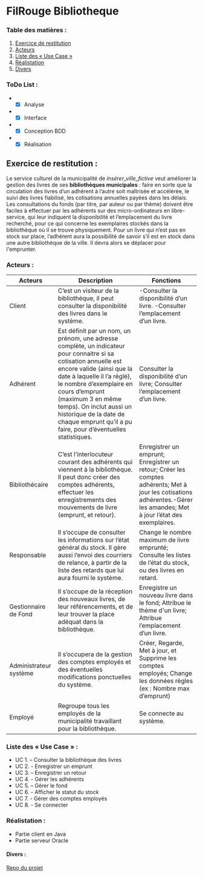 # FilRouge Bibliotheque

### Table des matières :

1. [Exercice de restitution](#exercice-de-restitution-)
1. [Acteurs](#acteurs-)
1. [Liste des « Use Case »](#liste-des--use-case--)
1. [Réalistation](#réalistation-)
1. [Divers](#divers-)
   
### ToDo List :

* - [X] Analyse
* - [X] Interface
* - [X] Conception BDD
* - [X] Réalisation

## Exercice de restitution :

Le service culturel de la municipalité de *insérer_ville_fictive* veut améliorer la gestion des livres de ses **bibliothèques municipales** : faire en sorte que la circulation des livres d’un adhérent à l’autre soit maîtrisée et accélérée, le suivi des livres fiabilisé, les cotisations annuelles payées dans les délais. Les consultations du fonds (par titre, par auteur ou par thème) doivent être faciles à effectuer par les adhérents sur des micro-ordinateurs en libre-service, qui leur indiquent la disponibilité et l’emplacement du livre recherché, pour ce qui concerne les exemplaires stockés dans la bibliothèque où il se trouve physiquement. Pour un livre qui n’est pas en stock sur place, l’adhérent aura la possibilité de savoir s’il est en stock dans une autre bibliothèque de la ville. Il devra alors se déplacer pour l'emprunter.

### Acteurs :

Acteurs | Description | Fonctions
------------ | ------------- | -------------
Client|C’est un visiteur de la bibliothèque, il peut consulter la disponibilité des livres dans le système.| -Consulter la disponibilité d’un livre. -Consulter l’emplacement d’un livre.
Adhérent | Est définit par un nom, un prénom, une adresse complète, un indicateur pour connaitre si sa cotisation annuelle est encore valide (ainsi que la date à laquelle il l’a réglé), le nombre d’exemplaire en cours d’emprunt (maximum 3 en même temps). On inclut aussi un historique de la date de chaque emprunt qu’il a pu faire, pour d’éventuelles statistiques. | Consulter la disponibilité d’un livre; Consulter l’emplacement d’un livre.
Bibliothécaire | C’est l’interlocuteur courant des adhérents qui viennent à la bibliothèque. Il peut donc créer des comptes adhérents, effectuer les enregistrements des mouvements de livre (emprunt, et retour). | Enregistrer un emprunt; Enregistrer un retour; Créer les comptes adhérents; Met à jour les cotisations adhérentes.-Gérer les amandes; Met à jour l’état des exemplaires.
Responsable | Il s’occupe de consulter les informations sur l’état général du stock. Il gère aussi l’envoi des courriers de relance, à partir de la liste des retards que lui aura fourni le système. | Change le nombre maximum de livre emprunté; Consulte les listes de l’état du stock, ou des livres en retard.
Gestionnaire de Fond | Il s’occupe de la réception des nouveaux livres, de leur référencements, et de leur trouver la place adéquat dans la bibliothèque. | Enregistre un nouveau livre dans le fond; Attribue le thème d'un livre; Attribue l’emplacement d’un livre.
Administrateur système | Il s’occupera de la gestion des comptes employés et des éventuelles modifications ponctuelles du système. | Créer, Regarde, Met à jour, et Supprime les comptes  employés; Change les données règles (ex : Nombre max d’emprunt)
Employé | Regroupe tous les employés de la municipalité travaillant pour la bibliothèque. | Se connecte au système.

### Liste des « Use Case » :
* UC 1. – Consulter la bibliothèque des livres
* UC 2. - Enregistrer un emprunt
* UC 3. – Enregistrer un retour
* UC 4. - Gérer les adhérents
* UC 5. – Gérer le fond
* UC 6. - Afficher le statut du stock
* UC 7. - Gérer des comptes employés
* UC 8. - Se connecter

### Réalistation :
* Partie client en Java
* Partie serveur Oracle

#### Divers :
[Repo du projet](https://github.com/Iuzziel/FilRouge_Bibliotheque/)
